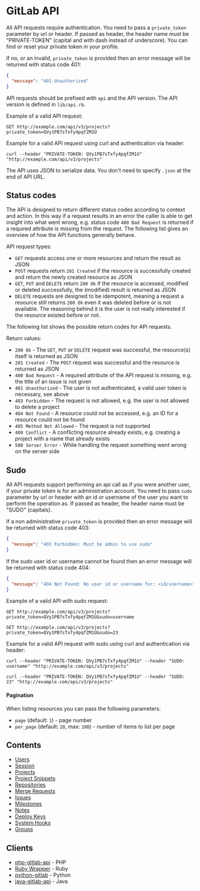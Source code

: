 # GitLab API

All API requests require authentication. You need to pass a `private_token` parameter by url or header. If passed as header, the header name must be "PRIVATE-TOKEN" (capital and with dash instead of underscore). You can find or reset your private token in your profile.

If no, or an invalid, `private_token` is provided then an error message will be returned with status code 401:

```json
{
  "message": "401 Unauthorized"
}
```

API requests should be prefixed with `api` and the API version. The API version is defined in `lib/api.rb`.

Example of a valid API request:

```
GET http://example.com/api/v3/projects?private_token=QVy1PB7sTxfy4pqfZM1U
```

Example for a valid API request using curl and authentication via header:

```
curl --header "PRIVATE-TOKEN: QVy1PB7sTxfy4pqfZM1U" "http://example.com/api/v3/projects"
```


The API uses JSON to serialize data. You don't need to specify `.json` at the end of API URL.



## Status codes

The API is designed to return different status codes according to context and action. In this way
if a request results in an error the caller is able to get insight into what went wrong, e.g.
status code `400 Bad Request` is returned if a required attribute is missing from the request.
The following list gives an overview of how the API functions generally behave.

API request types:

* `GET` requests access one or more resources and return the result as JSON
* `POST` requests return `201 Created` if the resource is successfully created and return the newly created resource as JSON
* `GET`, `PUT` and `DELETE` return `200 Ok` if the resource is accessed, modified or deleted successfully, the (modified) result is returned as JSON
* `DELETE` requests are designed to be idempotent, meaning a request a resource still returns `200 Ok` even it was deleted before or is not available. The reasoning behind it is the user is not really interested if the resource existed before or not.


The following list shows the possible return codes for API requests.

Return values:

* `200 Ok` - The `GET`, `PUT` or `DELETE` request was successful, the resource(s) itself is returned as JSON
* `201 Created` - The `POST` request was successful and the resource is returned as JSON
* `400 Bad Request` - A required attribute of the API request is missing, e.g. the title of an issue is not given
* `401 Unauthorized` - The user is not authenticated, a valid user token is necessary, see above
* `403 Forbidden` - The request is not allowed, e.g. the user is not allowed to delete a project
* `404 Not Found` - A resource could not be accessed, e.g. an ID for a resource could not be found
* `405 Method Not Allowed` - The request is not supported
* `409 Conflict` - A conflicting resource already exists, e.g. creating a project with a name that already exists
* `500 Server Error` - While handling the request something went wrong on the server side

## Sudo
All API requests support performing an api call as if you were another user, if your private token is for an administration account. You need to pass  `sudo` parameter by url or header with an id or username of the user you want to perform the operation as. If passed as header, the header name must be "SUDO" (capitals).

If a non administrative `private_token` is provided then an error message will be returned with status code 403:

```json
{
  "message": "403 Forbidden: Must be admin to use sudo"
}
```

If the sudo user id or username cannot be found then an error message will be returned with status code 404:

```json
{
  "message": "404 Not Found: No user id or username for: <id/username>"
}
```

Example of a valid API with sudo request:

```
GET http://example.com/api/v3/projects?private_token=QVy1PB7sTxfy4pqfZM1U&sudo=username
```
```
GET http://example.com/api/v3/projects?private_token=QVy1PB7sTxfy4pqfZM1U&sudo=23
```


Example for a valid API request with sudo using curl and authentication via header:

```
curl --header "PRIVATE-TOKEN: QVy1PB7sTxfy4pqfZM1U" --header "SUDO: username" "http://example.com/api/v3/projects"
```
```
curl --header "PRIVATE-TOKEN: QVy1PB7sTxfy4pqfZM1U" --header "SUDO: 23" "http://example.com/api/v3/projects"
```

#### Pagination

When listing resources you can pass the following parameters:

+ `page` (default: `1`) - page number
+ `per_page` (default: `20`, max: `100`) - number of items to list per page

## Contents

+ [Users](users.md)
+ [Session](session.md)
+ [Projects](projects.md)
+ [Project Snippets](project_snippets.md)
+ [Repositories](repositories.md)
+ [Merge Requests](merge_requests.md)
+ [Issues](issues.md)
+ [Milestones](milestones.md)
+ [Notes](notes.md)
+ [Deploy Keys](deploy_keys.md)
+ [System Hooks](system_hooks.md)
+ [Groups](groups.md)


## Clients

+ [php-gitlab-api](https://github.com/m4tthumphrey/php-gitlab-api) - PHP
+ [Ruby Wrapper](https://github.com/NARKOZ/gitlab) - Ruby
+ [python-gitlab](https://github.com/Itxaka/python-gitlab) - Python
+ [java-gitlab-api](https://github.com/timols/java-gitlab-api) - Java
